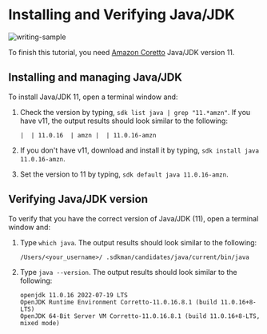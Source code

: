 # Installing and Verifying Java/JDK

![writing-sample](https://img.shields.io/badge/status-writing%20sample-brightgreen)

To finish this tutorial, you need [Amazon Coretto](https://aws.amazon.com/corretto/?filtered-posts.sort-by=item.additionalFields.createdDate&filtered-posts.sort-order=desc) Java/JDK version 11.

## Installing and managing Java/JDK

To install Java/JDK 11, open a terminal window and:

1. Check the version by typing, `sdk list java | grep "11.*amzn"`. If you have v11, the output results should look similar to the following:
    
    ```terminal
    |  | 11.0.16  | amzn |  | 11.0.16-amzn
    ```

1. If you don't have v11, download and install it by typing, `sdk install java 11.0.16-amzn`.

1. Set the version to 11 by typing, `sdk default java 11.0.16-amzn`.

## Verifying Java/JDK version

To verify that you have the correct version of Java/JDK (11), open a terminal window and:

1. Type `which java`. The output results should look similar to the following:

    ```terminal
    /Users/<your_username>/ .sdkman/candidates/java/current/bin/java
    ```

1. Type `java --version`. The output results should look similar to the following:

    ```terminal
    openjdk 11.0.16 2022-07-19 LTS
    OpenJDK Runtime Environment Corretto-11.0.16.8.1 (build 11.0.16+8-LTS)
    OpenJDK 64-Bit Server VM Corretto-11.0.16.8.1 (build 11.0.16+8-LTS, mixed mode)
    ```

